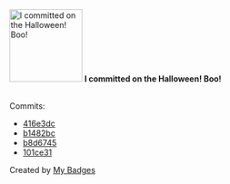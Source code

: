 <img src="https://my-badges.github.io/my-badges/spooky-commit.png" alt="I committed on the Halloween! Boo!" title="I committed on the Halloween! Boo!" width="128">
<strong>I committed on the Halloween! Boo!</strong>
<br><br>

Commits:

- <a href="https://github.com/andypiper/Walldraw/commit/416e3dc1b5fdb2166c6d5ee6fdc726c7089e4c68">416e3dc</a>
- <a href="https://github.com/andypiper/my-glitch-in-bio/commit/b1482bcfeca3275b831e8f0b3c8c5e4643c69139">b1482bc</a>
- <a href="https://github.com/andypiper/my-glitch-in-bio/commit/b8d67452480ffb7ec9400d39e48429ed9d42ed70">b8d6745</a>
- <a href="https://github.com/andypiper/andypiper.github.io/commit/101ce31c362bc9c4f97df4c89b24813364bb54e1">101ce31</a>


Created by <a href="https://github.com/my-badges/my-badges">My Badges</a>